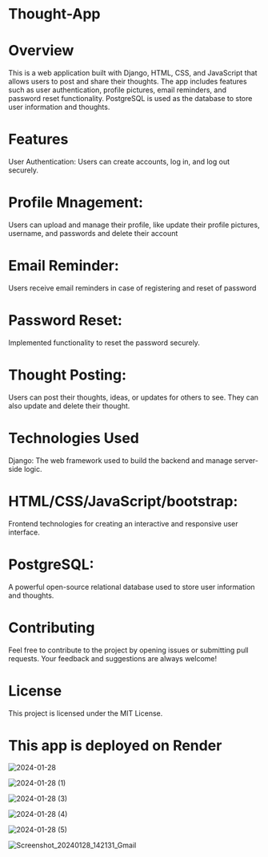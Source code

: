 # Thought-App

# Overview
This is a web application built with Django, HTML, CSS, and JavaScript that allows users to post and share their thoughts. The app includes features such as user authentication, profile pictures, email reminders, and password reset functionality. PostgreSQL is used as the database to store user information and thoughts. 

# Features
User Authentication: Users can create accounts, log in, and log out securely.

# Profile Mnagement: 
Users can upload and manage their profile, like update their profile pictures, username, and passwords and delete their account

# Email Reminder: 
Users receive email reminders in case of registering and reset of password

# Password Reset: 
Implemented functionality to reset the password securely.

# Thought Posting: 
Users can post their thoughts, ideas, or updates for others to see. They can also update and delete their thought.

# Technologies Used
Django: The web framework used to build the backend and manage server-side logic.

# HTML/CSS/JavaScript/bootstrap: 
Frontend technologies for creating an interactive and responsive user interface.

# PostgreSQL: 
A powerful open-source relational database used to store user information and thoughts.

# Contributing
Feel free to contribute to the project by opening issues or submitting pull requests. Your feedback and suggestions are always welcome!

# License
This project is licensed under the MIT License.

# This app is deployed on Render

![2024-01-28](https://github.com/Styleblender/Thought-App/assets/144047787/ac4287b8-33b4-4afe-b9c4-13e48cde1d7d)

![2024-01-28 (1)](https://github.com/Styleblender/Thought-App/assets/144047787/8fbfc351-25b8-4dd9-ba4c-aa41b5870bac)

![2024-01-28 (3)](https://github.com/Styleblender/Thought-App/assets/144047787/935c54f1-f223-4b1e-9a9e-a12346daddce)

![2024-01-28 (4)](https://github.com/Styleblender/Thought-App/assets/144047787/8140571d-8380-4b39-848f-bc36f83abbe8)

![2024-01-28 (5)](https://github.com/Styleblender/Thought-App/assets/144047787/bc8a0b45-9340-4a75-abe6-662cf57e0b08)

![Screenshot_20240128_142131_Gmail](https://github.com/Styleblender/Thought-App/assets/144047787/6dc032eb-fc70-4e43-8f4f-2ac9ae3ca1ea)













